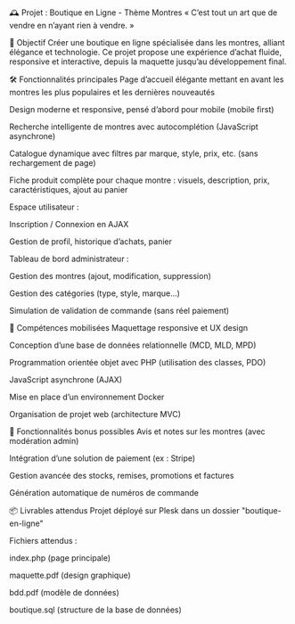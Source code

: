 🕰️ Projet : Boutique en Ligne - Thème Montres
« C’est tout un art que de vendre en n’ayant rien à vendre. »

🎯 Objectif
Créer une boutique en ligne spécialisée dans les montres, alliant élégance et technologie. Ce projet propose une expérience d’achat fluide, responsive et interactive, depuis la maquette jusqu’au développement final.

🛠️ Fonctionnalités principales
Page d’accueil élégante mettant en avant les montres les plus populaires et les dernières nouveautés

Design moderne et responsive, pensé d’abord pour mobile (mobile first)

Recherche intelligente de montres avec autocomplétion (JavaScript asynchrone)

Catalogue dynamique avec filtres par marque, style, prix, etc. (sans rechargement de page)

Fiche produit complète pour chaque montre : visuels, description, prix, caractéristiques, ajout au panier

Espace utilisateur :

Inscription / Connexion en AJAX

Gestion de profil, historique d’achats, panier

Tableau de bord administrateur :

Gestion des montres (ajout, modification, suppression)

Gestion des catégories (type, style, marque...)

Simulation de validation de commande (sans réel paiement)

🧠 Compétences mobilisées
Maquettage responsive et UX design

Conception d’une base de données relationnelle (MCD, MLD, MPD)

Programmation orientée objet avec PHP (utilisation des classes, PDO)

JavaScript asynchrone (AJAX)

Mise en place d’un environnement Docker

Organisation de projet web (architecture MVC)

🚀 Fonctionnalités bonus possibles
Avis et notes sur les montres (avec modération admin)

Intégration d’une solution de paiement (ex : Stripe)

Gestion avancée des stocks, remises, promotions et factures

Génération automatique de numéros de commande

📦 Livrables attendus
Projet déployé sur Plesk dans un dossier "boutique-en-ligne"



Fichiers attendus :

index.php (page principale)

maquette.pdf (design graphique)

bdd.pdf (modèle de données)

boutique.sql (structure de la base de données)
